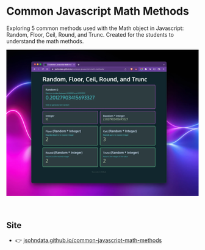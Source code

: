 # Common Javascript Math Methods 
Exploring 5 common methods used with the Math object in Javascript: Random, Floor, Ceil, Round, and Trunc. Created for the students to understand the math methods.

[![Read Me](./images/readme.webp)](https://jsohndata.github.io/common-javascript-math-methods/)

<br>

## Site
* 👉 [jsohndata.github.io/common-javascript-math-methods](https://jsohndata.github.io/common-javascript-math-methods/)

